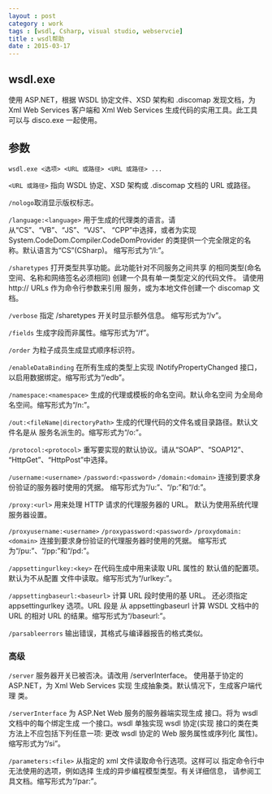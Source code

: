 ```yaml
---
layout : post
category : work
tags : [wsdl, Csharp, visual studio, webservcie]
title : wsdl帮助
date : 2015-03-17
---
```


## wsdl.exe

使用 ASP.NET，根据 WSDL 协定文件、XSD 架构和 .discomap 发现文档，为 Xml Web Services 客户端和 Xml Web Services 生成代码的实用工具。此工具可以与 disco.exe 一起使用。 

## 参数

`wsdl.exe <选项> <URL 或路径> <URL 或路径> ...` 

`<URL 或路径>` 指向 WSDL 协定、XSD 架构或 .discomap 文档的 URL 或路径。 

`/nologo`取消显示版权标志。 

`/language:<language>`
用于生成的代理类的语言。请从“CS”、“VB”、“JS”、“VJS”、 
“CPP”中选择，或者为实现 System.CodeDom.Compiler.CodeDomProvider 
的类提供一个完全限定的名称。默认语言为“CS”(CSharp)。 
缩写形式为“/l:”。 

`/sharetypes`
打开类型共享功能。此功能针对不同服务之间共享 
的相同类型(命名空间、名称和网络签名必须相同) 
创建一个具有单一类型定义的代码文件。 
请使用 http:// URLs 作为命令行参数来引用 
服务，或为本地文件创建一个 discomap 文档。 

`/verbose` 
指定 /sharetypes 开关时显示额外信息。 
缩写形式为“/v”。 

`/fields` 
生成字段而非属性。缩写形式为“/f”。 

`/order` 
为粒子成员生成显式顺序标识符。 

`/enableDataBinding` 
在所有生成的类型上实现 INotifyPropertyChanged 接口， 
以启用数据绑定。缩写形式为“/edb”。 

`/namespace:<namespace>` 
生成的代理或模板的命名空间。默认命名空间 
为全局命名空间。缩写形式为“/n:”。 

`/out:<fileName|directoryPath>` 
生成的代理代码的文件名或目录路径。默认文件名是从 
服务名派生的。缩写形式为“/o:”。 

`/protocol:<protocol>` 
重写要实现的默认协议。请从“SOAP”、“SOAP12”、 
“HttpGet”、“HttpPost”中选择。 

`/username:<username>` 
`/password:<password>` 
`/domain:<domain>` 
连接到要求身份验证的服务器时使用的凭据。 
缩写形式为“/u:”、“/p:”和“/d:”。 

`/proxy:<url>` 
用来处理 HTTP 请求的代理服务器的 URL。 
默认为使用系统代理服务器设置。 

`/proxyusername:<username>` 
`/proxypassword:<password>` 
`/proxydomain:<domain>`
连接到要求身份验证的代理服务器时使用的凭据。 
缩写形式为“/pu:”、“/pp:”和“/pd:”。 

`/appsettingurlkey:<key>` 
在代码生成中用来读取 URL 属性的 
默认值的配置项。默认为不从配置 
文件中读取。缩写形式为“/urlkey:”。 

`/appsettingbaseurl:<baseurl>` 
计算 URL 段时使用的基 URL。 
还必须指定 appsettingurlkey 选项。URL 段是 
从 appsettingbaseurl 计算 
WSDL 文档中的 URL 的相对 URL 的结果。缩写形式为“/baseurl:”。 

`/parsableerrors` 
输出错误，其格式与编译器报告的格式类似。 

### 高级 

`/server` 
服务器开关已被否决。请改用 /serverInterface。 
使用基于协定的 ASP.NET，为 Xml Web Services 实现 
生成抽象类。默认情况下，生成客户端代理 
类。 

`/serverInterface` 
为 ASP.Net Web 服务的服务器端实现生成 
接口。将为 wsdl 文档中的每个绑定生成 
一个接口。wsdl 单独实现 wsdl 协定(实现 
接口的类在类方法上不应包括下列任意一项: 
更改 wsdl 协定的 Web 服务属性或序列化 
属性)。缩写形式为“/si”。 

`/parameters:<file>` 
从指定的 xml 文件读取命令行选项。这样可以 
指定命令行中无法使用的选项，例如选择 
生成的异步编程模型类型。有关详细信息， 
请参阅工具文档。缩写形式为“/par:”。














